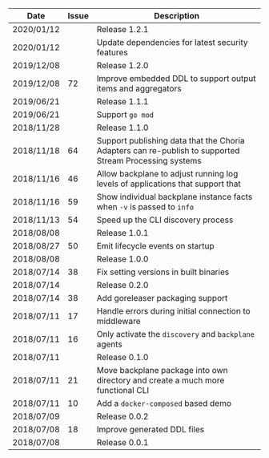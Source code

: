 |Date      |Issue |Description                                                                                              |
|----------|------|---------------------------------------------------------------------------------------------------------|
|2020/01/12|      |Release 1.2.1                                                                                            |
|2020/01/12|      |Update dependencies for latest security features                                                         |
|2019/12/08|      |Release 1.2.0                                                                                            |
|2019/12/08|72    |Improve embedded DDL to support output items and aggregators                                             |
|2019/06/21|      |Release 1.1.1                                                                                            |
|2019/06/21|      |Support `go mod`                                                                                         |
|2018/11/28|      |Release 1.1.0                                                                                            |
|2018/11/18|64    |Support publishing data that the Choria Adapters can re-publish to supported Stream Processing systems   |
|2018/11/16|46    |Allow backplane to adjust running log levels of applications that support that                           |
|2018/11/16|59    |Show individual backplane instance facts when `-v` is passed to `info`                                   |
|2018/11/13|54    |Speed up the CLI discovery process                                                                       |
|2018/08/08|      |Release 1.0.1                                                                                            |
|2018/08/27|50    |Emit lifecycle events on startup                                                                         |
|2018/08/08|      |Release 1.0.0                                                                                            |
|2018/07/14|38    |Fix setting versions in built binaries                                                                   |
|2018/07/14|      |Release 0.2.0                                                                                            |
|2018/07/14|38    |Add goreleaser packaging support                                                                         |
|2018/07/11|17    |Handle errors during initial connection to middleware                                                    |
|2018/07/11|16    |Only activate the `discovery` and `backplane` agents                                                     |
|2018/07/11|      |Release 0.1.0                                                                                            |
|2018/07/11|21    |Move backplane package into own directory and create a much more functional CLI                          |
|2018/07/11|10    |Add a `docker-composed` based demo                                                                       |
|2018/07/09|      |Release 0.0.2                                                                                            |
|2018/07/08|18    |Improve generated DDL files                                                                              |
|2018/07/08|      |Release 0.0.1                                                                                            |
